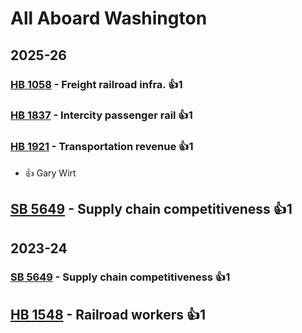 # All Aboard Washington
## 2025-26

### [HB 1058](/bill/2025-26/hb/1058/) - Freight railroad infra. 👍1  

### [HB 1837](/bill/2025-26/hb/1837/) - Intercity passenger rail 👍1  

### [HB 1921](/bill/2025-26/hb/1921/) - Transportation revenue 👍1  
* 👍 Gary Wirt

## [SB 5649](/bill/2025-26/sb/5649/) - Supply chain competitiveness 👍1  

## 2023-24

### [SB 5649](/bill/2023-24/sb/5649/) - Supply chain competitiveness 👍1  

## [HB 1548](/bill/2023-24/hb/1548/) - Railroad workers 👍1  
